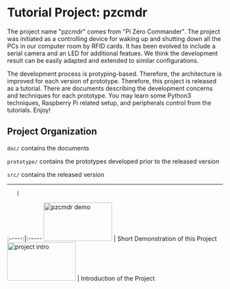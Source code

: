 Tutorial Project: pzcmdr
========================

The project name "pzcmdr" comes from "Pi Zero Commander".
The project was initiated as a controlling device for waking up and shutting
down all the PCs in our computer room by RFID cards. It has been evolved to
include a serial camera and an LED for additional featues. We think the development result
can be easily adapted and extended to similar configurations.

The development process is protyping-based. Therefore, the architecture is improved for each
version of prototype. Therefore, this project is released as a tutorial. There are documents describing
the development concerns and techniques for each prototype. You may learn some Python3 techniques,
Raspberry Pi related setup, and peripherals control from the tutorials. Enjoy!


Project Organization
--------------------
`doc/` contains the documents

`prototype/` contains the prototypes developed prior to the released version

`src/` contains the released version


----
       |
:-----:|:-----
[<img src="http://img.youtube.com/vi/wD7U9Itsjf0/0.jpg" width="160" height="90" alt="pzcmdr demo">](http://www.youtube.com/watch?v=wD7U9Itsjf0 "Short Demonstration of this Project") | Short Demonstration of this Project
[<img src="http://img.youtube.com/vi/OaOHwIhl_y0/0.jpg" width="160" height="90" alt="project intro">](http://www.youtube.com/watch?v=OaOHwIhl_y0 "Introduction of the Project") | Introduction of the Project

